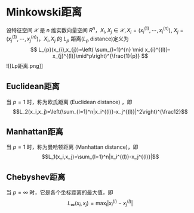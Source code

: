 # Minkowski距离

设特征空间 $\mathcal{X}$ 是 $n$ 维实数向量空间 $R^n$，$X_i,X_j \in \mathcal{X}, X_i= (x_i^{(1)},\cdots,x_i^{(n)}),\ X_j= (x_j^{(1)},\cdots,x_j^{(n)})$，$X_i,X_j$ 的 $L_p$ 距离($L_{p}$ distance)定义为
$$ L_{p}(x_{i},x_{j})=\left( \sum_{l=1}^{n} \mid x_{i}^{(l)}- x_{j}^{(l)}\mid^p\right)^{\frac{1}{p}} $$
![[Lp距离.png]]


## Euclidean距离

当 $p=1$ 时，称为欧氏距离 (Euclidean distance) ，即
$$L_2(x_i,x_j)=\left(\sum_{l=1}^n|x_i^{(l)}-x_j^{(l)}|^2\right)^{\frac12}$$

## Manhattan距离

当 $p=1$ 时，称为曼哈顿距离 (Manhattan distance)，即
$$L_1(x_i,x_j)=\sum_{l=1}^n|x_i^{(l)}-x_j^{(l)}|$$

## Chebyshev距离

当 $p=\infty$ 时，它是各个坐标距离的最大值，即
$$L_\infty(x_i,x_j)=\max_l|x_i^{(l)}-x_j^{(l)}|$$
